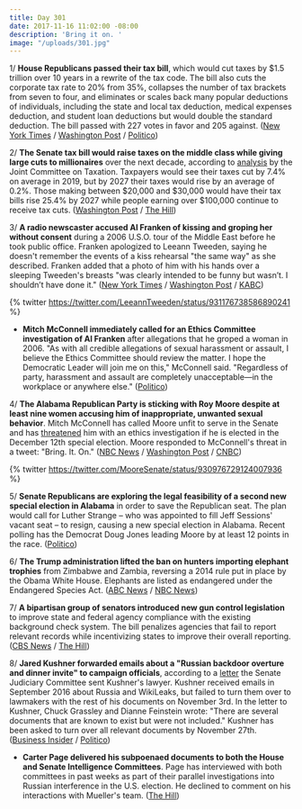 ```yaml
---
title: Day 301
date: 2017-11-16 11:02:00 -08:00
description: 'Bring it on. '
image: "/uploads/301.jpg"
---
```


1/ **House Republicans passed their tax bill**, which would cut taxes by $1.5 trillion over 10 years in a rewrite of the tax code. The bill also cuts the corporate tax rate to 20% from 35%, collapses the number of tax brackets from seven to four, and eliminates or scales back many popular deductions of individuals, including the state and local tax deduction, medical expenses deduction, and student loan deductions but would double the standard deduction. The bill passed with 227 votes in favor and 205 against. ([New York Times](https://www.nytimes.com/2017/11/16/us/politics/house-tax-overhaul-bill.html) / [Washington Post](https://www.washingtonpost.com/business/economy/house-poised-to-pass-its-tax-bill-as-senate-plan-suffers-setbacks/2017/11/16/62d92fa4-cad7-11e7-8321-481fd63f174d_story.html) / [Politico](https://www.politico.com/story/2017/11/16/trump-rally-house-republicans-tax-vote-244965))

2/ **The Senate tax bill would raise taxes on the middle class while giving large cuts to millionaires** over the next decade, according to [analysis](https://www.jct.gov/publications.html?id=5040) by the Joint Committee on Taxation. Taxpayers would see their taxes cut by 7.4% on average in 2019, but by 2027 their taxes would rise by an average of 0.2%. Those making between $20,000 and $30,000 would have their tax bills rise 25.4% by 2027 while people earning over $100,000 continue to receive tax cuts. ([Washington Post](https://www.washingtonpost.com/news/wonk/wp/2017/11/16/senate-tax-bill-cuts-taxes-of-wealthy-and-hikes-taxes-of-families-earning-under-75000-over-a-decade/) / [The Hill](http://thehill.com/policy/finance/360660-tax-cuts-in-senate-bill-would-evaporate-in-a-decade-analysis))

3/ **A radio newscaster accused Al Franken of kissing and groping her without consent** during a 2006 U.S.O. tour of the Middle East before he took public office. Franken apologized to Leeann Tweeden, saying he doesn't remember the events of a kiss rehearsal "the same way" as she described. Franken added that a photo of him with his hands over a sleeping Tweeden's breasts "was clearly intended to be funny but wasn’t. I shouldn’t have done it." ([New York Times](https://www.nytimes.com/2017/11/16/us/politics/al-franken-sexual-harassment-groping-forcible-kissing.html) / [Washington Post](https://www.washingtonpost.com/news/powerpost/wp/2017/11/16/al-franken-kissed-and-groped-me-without-my-consent-broadcaster-leeann-tweeden-says/) / [KABC](http://www.kabc.com/2017/11/16/leeann-tweeden-on-senator-al-franken/))

{% twitter https://twitter.com/LeeannTweeden/status/931176738586890241 %}

* **Mitch McConnell immediately called for an Ethics Committee investigation of Al Franken** after allegations that he groped a woman in 2006. "As with all credible allegations of sexual harassment or assault, I believe the Ethics Committee should review the matter. I hope the Democratic Leader will join me on this," McConnell said. "Regardless of party, harassment and assault are completely unacceptable—in the workplace or anywhere else." ([Politico](https://www.politico.com/story/2017/11/16/franken-apologizes-after-woman-alleges-he-groped-her-244976))

4/ **The Alabama Republican Party is sticking with Roy Moore despite at least nine women accusing him of inappropriate, unwanted sexual behavior**. Mitch McConnell has called Moore unfit to serve in the Senate and has [threatened](https://whatthefuckjusthappenedtoday.com/2017/11/15/day-300/#5-mitch-mcconnell-proposed-that-jeff) him with an ethics investigation if he is elected in the December 12th special election. Moore responded to McConnell's threat in a tweet: "Bring. It. On." ([NBC News](https://www.nbcnews.com/politics/elections/alabama-gop-refuses-abandon-roy-moore-after-another-wild-day-n821281) / [Washington Post](https://www.washingtonpost.com/investigations/two-more-women-describe-unwanted-overtures-by-roy-moore-at-alabama-mall/2017/11/15/2a1da432-ca24-11e7-b0cf-7689a9f2d84e_story.html) / [CNBC](https://www.cnbc.com/2017/11/15/roy-moore-campaign-lawyer-statement.html))

{% twitter https://twitter.com/MooreSenate/status/930976729124007936 %}

5/ **Senate Republicans are exploring the legal feasibility of a second new special election in Alabama** in order to save the Republican seat. The plan would call for Luther Strange – who was appointed to fill Jeff Sessions' vacant seat – to resign, causing a new special election in Alabama. Recent polling has the Democrat Doug Jones leading Moore by at least 12 points in the race. ([Politico](https://www.politico.com/story/2017/11/15/roy-moore-republicans-alabama-senate-244961))

6/ **The Trump administration lifted the ban on hunters importing elephant trophies** from Zimbabwe and Zambia, reversing a 2014 rule put in place by the Obama White House. Elephants are listed as endangered under the Endangered Species Act. ([ABC News](http://abcnews.go.com/US/trump-admin-reverse-ban-elephant-trophies-africa/story?id=51178663) / [NBC News](https://www.nbcnews.com/politics/politics-news/trump-administration-lifts-ban-importing-heads-hunted-elephants-n821331))

7/ **A bipartisan group of senators introduced new gun control legislation** to improve state and federal agency compliance with the existing background check system. The bill penalizes agencies that fail to report relevant records while incentivizing states to improve their overall reporting. ([CBS News](https://www.cbsnews.com/news/gun-control-bill-introduced-by-eight-senators-in-bipartisan-effort/) / [The Hill](http://thehill.com/homenews/senate/360654-senators-introduce-bipartisan-gun-background-check-bill))

8/ **Jared Kushner forwarded emails about a "Russian backdoor overture and dinner invite" to campaign officials**, according to a [letter](https://www.feinstein.senate.gov/public/_cache/files/6/d/6d69f200-c605-4424-87ac-7158b8ea161d/939EC01CF7731069B466775F920174C9.kushner-letter.pdf) the Senate Judiciary Committee sent Kushner's lawyer. Kushner received emails in September 2016 about Russia and WikiLeaks, but failed to turn them over to lawmakers with the rest of his documents on November 3rd. In the letter to Kushner, Chuck Grassley and Dianne Feinstein wrote: "There are several documents that are known to exist but were not included." Kushner has been asked to turn over all relevant documents by November 27th. ([Business Insider](http://www.businessinsider.com/jared-kushner-emails-russia-backdoor-feinstein-grassley-2017-11) / [Politico](https://www.politico.com/story/2017/11/16/jared-kushner-wikileaks-emails-245197))

* **Carter Page delivered his subpoenaed documents to both the House and Senate Intelligence Committees**. Page has interviewed with both committees in past weeks as part of their parallel investigations into Russian interference in the U.S. election. He declined to comment on his interactions with Mueller's team. ([The Hill](http://thehill.com/policy/national-security/360685-page-delivers-subpoenaed-documents-to-intelligence-committees))
